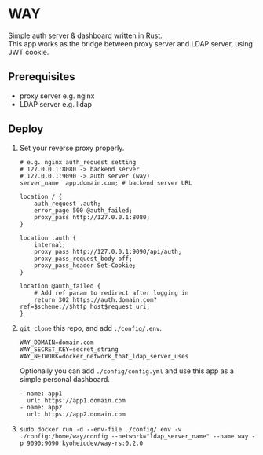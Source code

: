# WAY

Simple auth server & dashboard written in Rust.\
This app works as the bridge between proxy server and LDAP server, using JWT cookie.

## Prerequisites
- proxy server e.g. nginx
- LDAP server e.g. lldap

## Deploy

1. Set your reverse proxy properly.
   ```
   # e.g. nginx auth_request setting
   # 127.0.0.1:8080 -> backend server
   # 127.0.0.1:9090 -> auth server (way)
   server_name  app.domain.com; # backend server URL

   location / {
       auth_request .auth;
       error_page 500 @auth_failed;
       proxy_pass http://127.0.0.1:8080;
   }

   location .auth {
       internal;
       proxy_pass http://127.0.0.1:9090/api/auth;
       proxy_pass_request_body off;
       proxy_pass_header Set-Cookie;
   }

   location @auth_failed {
       # Add ref param to redirect after logging in
       return 302 https://auth.domain.com?ref=$scheme://$http_host$request_uri;
   }
   ```

2. `git clone` this repo, and add `./config/.env`.
   ```
   WAY_DOMAIN=domain.com
   WAY_SECRET_KEY=secret_string
   WAY_NETWORK=docker_network_that_ldap_server_uses
   ```

   Optionally you can add `./config/config.yml` and use this app as a simple
   personal dashboard.

   ```
   - name: app1
     url: https://app1.domain.com
   - name: app2
     url: https://app2.domain.com
   ```

3. `sudo docker run -d --env-file ./config/.env -v ./config:/home/way/config --network="ldap_server_name" --name way -p 9090:9090 kyoheiudev/way-rs:0.2.0`
